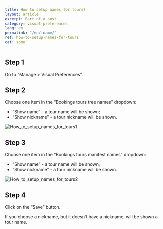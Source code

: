 ```yaml
---
title: How to setup names for tours?
layout: article
excerpt: Part of a post
category: visual-preferences
lang: en
permalink: "/en/:name/"
ref: how-to-setup-names-for-tours
cat: some
---
```


## **Step 1**

Go to “Manage > Visual Preferences”.

## **Step 2**

Choose one item in the “Bookings tours tree names” dropdown:

- “Show name” - a tour name will be shown;
- “Show nickname” - a tour nickname will be shown.

![How_to_setup_names_for_tours1](/assets/images/how_to_setup_names_for_tours1)

## **Step 3**
 
Choose one item in the “Bookings tours manifest names” dropdown:

- “Show name” - a tour name will be shown;
- “Show nickname” - a tour nickname will be shown.

![How_to_setup_names_for_tours2](/assets/images/how_to_setup_names_for_tours2)

## **Step 4**

Click on the “Save” button.

If you choose a nickname, but it doesn’t have a nickname, will be shown a tour name.
